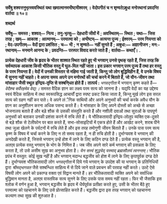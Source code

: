**सर्वेषु शश्वत्तनुभृत्स्ववस्थितं** **यथा खमात्मानमभीष्टमीश्वरम् ।** **वेदोपगीतं च न शृण्वतेऽबुधा** **मनोरथानां प्रवदन्ति वार्तया ॥ १०॥** 

**शब्दार्थ** 

**सर्वेषु—** **समस्त** **; शश्वत्—** **नित्य** **; तनु-भृत्सु—** **देहधारी जीवों में** **; अवस्थितम्—** **स्थित** **; यथा—** **जिस तरह** **; खम्—** **आकाश** **;** **आत्मानम्—** **परमात्मा को** **; अभीष्टम्—** **अत्यन्त पूज्य** **; ईश्वरम्—** **परम नियन्ता को** **; वेद-उपगीतम्—** **वेदों द्वारा प्रशंसित** **; च—** **भी** **;** **न शृण्वते—** **नहीं सुनते हैं** **; अबुधा:—** **अज्ञानीजन** **; मन:-रथानाम्—** **मनमाने आनन्द के** **; प्रवदन्ति—** **परस्पर विवाद करते जाते हैं** **;** **वार्तया—** **कथाएँ।** **.** 

**प्रत्येक देहधारी जीव के हृदय के भीतर शाश्वत स्थित रहते हुए भी भगवान् उनसे पृथक् रहते** **हैं, जिस तरह कि सर्वव्यापक आकाश किसी भौतिक वस्तु में घुल-मिल नहीं जाता। इस प्रकार** **भगवान् परम पूज्य हैं तथा हर वस्तु के परम नियन्ता हैं। वेदों में उनकी विस्तार से महिमा गाई** **जाती है, किन्तु जो लोग बुद्धिविहीन हैं, वे उनके विषय में सुनना नहीं चाहते। वे अपना समय** **अपने उन मनोरथों की चर्चा करने में बिताते हैं, जो यौन-जीवन तथा मांसाहार जैसी स्थूल** **इन्द्रिय-तृप्ति से सश्बनि्धत होते हैं।** **तात्पर्य :** *भगवद्गीता* में भगवान् कृष्ण कहते हैं— *वेदैश्च सर्वैरहमेव वेद्य:।* समस्त वैदिक ज्ञान का लक्ष्य परम सत्य को जानना है। यद्यपि वेदों का यह उद्देश्य स्वयं वैदिक साहित्य में तथा स्वरूपसिद्ध आचार्यों द्वारा स्पष्ट प्रकट किया जाता है, किन्तु मूर्ख लोग इस सरल सत्य को ग्रहण नहीं कर पाते। वे अपने लंैगिक साथियों और अपने अनुभवों की चर्चा करके अवैध यौन के ज्ञान का अनुशीलन करना अधिक पसन्द करते हैं। वे मांसाहार के लिए अपने दोस्तों को अच्छे से अच्छा भोजनालय बताते हैं और बड़े शौक से उसकी संस्तुति करते हैं और नशीली दवाओं तथा सुराओं के पापपूर्ण अनुभवों को बताकर उनकी प्रशंसा करने में रुचि लेते हैं। ये भौतिकतावादी इन्द्रिय-लोलुप व्यक्ति एक-दूसरे से बड़े शौक से टेलीफोन पर बात करते हैं, सभा-सोसाइटियों में एकत्र होते हैं और आखेट करने, शराब पीने तथा जुआ खेलने के पर्यटनों में रुचि लेते हैं और इस तरह तमोगुणी जीवन बिताते हैं। उनके पास परम सत्य कृष्ण के विषय में चर्चा करने के लिए न तो समय रहता है, न ही रुचि होती है। दुर्भाग्यवश वे भगवान् की अनदेखी करते हैं, जिससे भगवान् उन्हें होश में लाने के लिए कठिन दण्ड देते हैं। प्रत्येक वस्तु भगवान् की है, अतएव प्रत्येक वस्तु भगवान् के भोग के निमित्त है। जब जीव अपने सारे कर्म भगवान् की प्रसन्नता के लिए करता है, तो उसे असीम सुख का अनुभव होता है। *येन सत्त्वं शुद्ध्येद्* *यस्माद् ब्रह्मसौलयं त्वनन्तम्।* भौतिक प्रपंच में वस्तुत: कोई सुख नहीं है और भगवान् मदान्ध बद्धजीव को होश में लाने के लिए कृपापूर्वक दण्ड देते हैं। दुर्भाग्यवश भौतिकतावादी लोग *भगवद्गीता* में दिये गये भगवान् के उपदेश की या भगवान् के प्रतिनिधियों द्वारा *श्रीमद्भागवत* जैसे सश्बन्धित साहित्य में से दिये जाने वाले प्रवचन की परवाह नहीं करते। उल्टे ऐसे विषयी लोग अपने को प्रकाण्ड वक्ता एवं विद्वान मानते हैं। हर भौतिकतावादी व्यक्ति अपने को सर्वाधिक बुद्धिमान मानता है, अतएव वास्तविक सत्य सुनने के लिए उसके पास समय नहीं रहता। फिर भी जैसाकि इस श्लोक में वर्णन हुआ है, भगवान् बद्धजीव के हृदय में धैर्यपूर्वक प्रतीक्षा करते हुए, उसी के भीतर बैठे हुए परमात्मा को पहचानने के लिए उसे प्रोत्साहित करते हैं। बद्धजीव द्वारा इस तरह भगवान् को पहचानना कल्याण तथा सुख की शुरुआत है।  